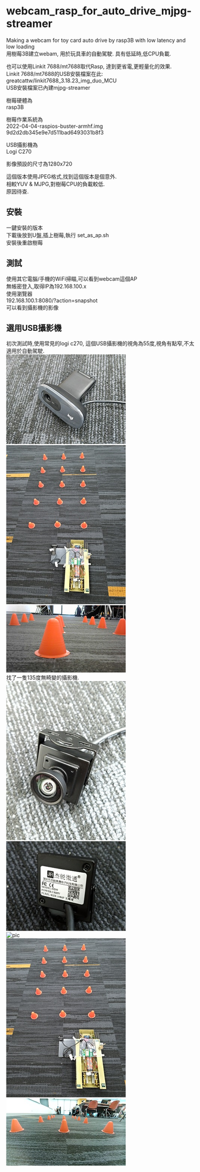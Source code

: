 # webcam_rasp_for_auto_drive_mjpg-streamer
Making a webcam for toy card auto drive by rasp3B with low latency and low loading  
用樹莓3B建立webam, 用於玩具車的自動駕駛. 具有低延時,低CPU負載.  

也可以使用Linkit 7688/mt7688取代Rasp, 達到更省電,更輕量化的效果.  
Linkit 7688/mt7688的USB安裝檔案在此:  
greatcattw/linkit7688_3.18.23_img_duo_MCU  
USB安裝檔案已內建mjpg-streamer

樹莓硬體為  
rasp3B  

樹莓作業系統為  
2022-04-04-raspios-buster-armhf.img  
9d2d2db345e9e7d511bad6493031b8f3  

USB攝影機為  
Logi C270  

影像預設的尺寸為1280x720  


這個版本使用JPEG格式,找到這個版本是個意外.  
相較YUV & MJPG,對樹莓CPU的負載較低.  
原因待查.  

## 安裝
一鍵安裝的版本  
下載後放到U盤,插上樹莓,執行
set_as_ap.sh  
安裝後重啟樹莓  

## 測試  
使用其它電腦/手機的WiFi掃瞄,可以看到webcam這個AP  
無帳密登入,取得IP為192.168.100.x  
使用瀏覽器  
192.168.100.1:8080/?action=snapshot  
可以看到攝影機的影像  

## 選用USB攝影機
初次測試時,使用常見的logi c270, 這個USB攝影機的視角為55度,視角有點窄,不太適用於自動駕駛.  
![pic](pic/logi/pic1.jpg)<br>
![pic](pic/logi/pic2.jpg)<br>
![pic](pic/logi/pic3.jpg)<br>
找了一隻135度無畸變的攝影機.  
![pic](pic/cam135/pic1.jpg)<br>
![pic](pic/cam135/pic2.jpg)<br>
![pic](pic/cam135/pic6.jpg)<br>
![pic](pic/cam135/pic3.jpg)<br>
![pic](pic/cam135/pic5.jpg)<br>

